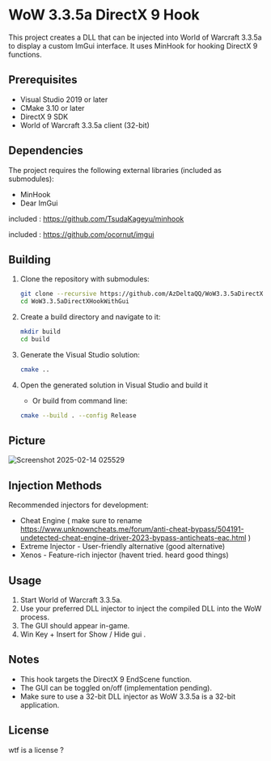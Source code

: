 # WoW 3.3.5a DirectX 9 Hook

This project creates a DLL that can be injected into World of Warcraft 3.3.5a to display a custom ImGui interface.  It uses MinHook for hooking DirectX 9 functions.

## Prerequisites

-   Visual Studio 2019 or later
-   CMake 3.10 or later
-   DirectX 9 SDK
-   World of Warcraft 3.3.5a client (32-bit)

## Dependencies

The project requires the following external libraries (included as submodules):

-   MinHook
-   Dear ImGui

included : https://github.com/TsudaKageyu/minhook

included : https://github.com/ocornut/imgui
## Building

1.  Clone the repository with submodules:

    ```bash
    git clone --recursive https://github.com/AzDeltaQQ/WoW3.3.5aDirectXHookWithGui.git
    cd WoW3.3.5aDirectXHookWithGui
    ```

2.  Create a build directory and navigate to it:

    ```bash
    mkdir build
    cd build
    ```

3.  Generate the Visual Studio solution:

    ```bash
    cmake ..
    ```

4.  Open the generated solution in Visual Studio and build it
    -   Or build from command line:

    ```bash
    cmake --build . --config Release
    ```

## Picture
![Screenshot 2025-02-14 025529](https://github.com/user-attachments/assets/2933c926-00bf-4f3f-9588-8e1eab6d66d7)



## Injection Methods

Recommended injectors for development:

-   Cheat Engine ( make sure to rename https://www.unknowncheats.me/forum/anti-cheat-bypass/504191-undetected-cheat-engine-driver-2023-bypass-anticheats-eac.html )
-   Extreme Injector - User-friendly alternative (good alternative)
-   Xenos - Feature-rich injector (havent tried. heard good things)

## Usage

1.  Start World of Warcraft 3.3.5a.
2.  Use your preferred DLL injector to inject the compiled DLL into the WoW process.
3.  The GUI should appear in-game.
4. Win Key + Insert for Show / Hide gui . 

## Notes

-   This hook targets the DirectX 9 EndScene function.
-   The GUI can be toggled on/off (implementation pending).
-   Make sure to use a 32-bit DLL injector as WoW 3.3.5a is a 32-bit application.

## License

wtf is a license ?
